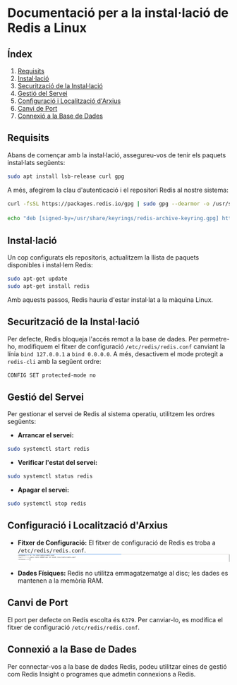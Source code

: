 # Documentació per a la instal·lació de Redis a Linux

## Índex

1. [Requisits](#requisits)
2. [Instal·lació](#installaci%C3%B3)
3. [Securització de la Instal·lació](#securitzaci%C3%B3-de-la-installaci%C3%B3)
4. [Gestió del Servei](#gestió-del-servei)
5. [Configuració i Localització d'Arxius](https://github.com/amartinez14-sapa/BBDD-Redis/blob/main/Instalacion_redis.md#configuraci%C3%B3-i-localitzaci%C3%B3-darxius)
6. [Canvi de Port](#canvi-de-port)
7. [Connexió a la Base de Dades](#connexió-a-la-base-de-dades)

## Requisits

Abans de començar amb la instal·lació, assegureu-vos de tenir els paquets instal·lats següents:

```bash
sudo apt install lsb-release curl gpg
```

A més, afegirem la clau d'autenticació i el repositori Redis al nostre sistema:

```bash
curl -fsSL https://packages.redis.io/gpg | sudo gpg --dearmor -o /usr/share/keyrings/redis-archive-keyring.gpg

echo "deb [signed-by=/usr/share/keyrings/redis-archive-keyring.gpg] https://packages.redis.io/deb $(lsb_release -cs) main" | sudo tee /etc/apt/sources.list.d/redis.list
```

## Instal·lació

Un cop configurats els repositoris, actualitzem la llista de paquets disponibles i instal·lem Redis:

```bash
sudo apt-get update
sudo apt-get install redis
```

Amb aquests passos, Redis hauria d'estar instal·lat a la màquina Linux.

## Securització de la Instal·lació

Per defecte, Redis bloqueja l'accés remot a la base de dades. Per permetre-ho, modifiquem el fitxer de configuració `/etc/redis/redis.conf` canviant la línia `bind 127.0.0.1` a `bind 0.0.0.0`. A més, desactivem el mode protegit a `redis-cli` amb la següent ordre:

```bash
CONFIG SET protected-mode no
```

## Gestió del Servei

Per gestionar el servei de Redis al sistema operatiu, utilitzem les ordres següents:

- **Arrancar el servei:**

```bash
sudo systemctl start redis
```

- **Verificar l'estat del servei:**

```bash
sudo systemctl status redis
```

- **Apagar el servei:**

```bash
sudo systemctl stop redis
```

## Configuració i Localització d'Arxius

- **Fitxer de Configuració:**
  El fitxer de configuració de Redis es troba a `/etc/redis/redis.conf`.
  ![Archivo_Configuracion](Archivo_Configuracion.png)

- **Dades Físiques:**
  Redis no utilitza emmagatzematge al disc; les dades es mantenen a la memòria RAM.

## Canvi de Port

El port per defecte on Redis escolta és `6379`. Per canviar-lo, es modifica el fitxer de configuració `/etc/redis/redis.conf`.


## Connexió a la Base de Dades

Per connectar-vos a la base de dades Redis, podeu utilitzar eines de gestió com Redis Insight o programes que admetin connexions a Redis.
